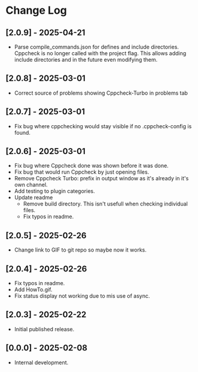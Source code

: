 # Change Log

## [2.0.9] - 2025-04-21
- Parse compile_commands.json for defines and include directories. Cppcheck is no longer called with the project flag. This allows adding include directories and in the future even modifying them. 

## [2.0.8] - 2025-03-01
- Correct source of problems showing Cppcheck-Turbo in problems tab

## [2.0.7] - 2025-03-01
- Fix bug where cppchecking would stay visible if no .cppcheck-config is found. 

## [2.0.6] - 2025-03-01
- Fix bug where Cppcheck done was shown before it was done.
- Fix bug that would run Cppcheck by just opening files.
- Remove Cppcheck Turbo: prefix in output window as it's already in it's own channel.
- Add testing to plugin categories.
- Update readme
    - Remove build directory. This isn't usefull when checking individual files. 
    - Fix typos in readme.


## [2.0.5] - 2025-02-26
- Change link to GIF to git repo so maybe now it works.

## [2.0.4] - 2025-02-26
- Fix typos in readme.
- Add HowTo.gif.
- Fix status display not working due to mis use of async.

## [2.0.3] - 2025-02-22
- Initial published release.

## [0.0.0] - 2025-02-08
- Internal development.
